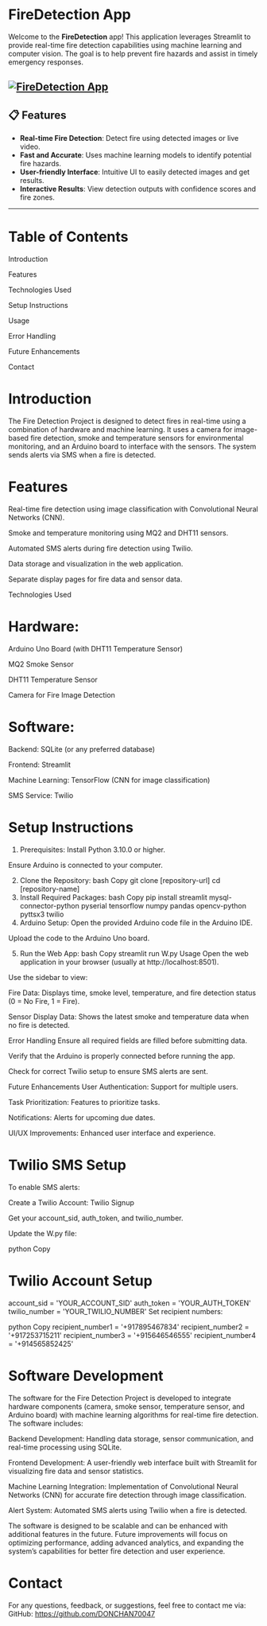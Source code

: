 # FireDetection App

Welcome to the **FireDetection** app! This application leverages Streamlit to provide real-time fire detection capabilities using machine learning and computer vision. The goal is to help prevent fire hazards and assist in timely emergency responses.

<a
href="https://firedetectionby-fqtu6ckaggh5yhkohlqw4m.streamlit.app/" target="_blank">
<img  src="https://streamlit.io/images/brand/streamlit-logo-primary-colormark-lighttext.png" alt="FireDetection App">
</a>
---

## 📋 Features

- **Real-time Fire Detection**: Detect fire using detected images or live video.
- **Fast and Accurate**: Uses machine learning models to identify potential fire hazards.
- **User-friendly Interface**: Intuitive UI to easily detected images and get results.
- **Interactive Results**: View detection outputs with confidence scores and fire zones.

---










# Table of Contents
Introduction

Features

Technologies Used

Setup Instructions

Usage

Error Handling

Future Enhancements

Contact

# Introduction
The Fire Detection Project is designed to detect fires in real-time using a combination of hardware and machine learning. It uses a camera for image-based fire detection, smoke and temperature sensors for environmental monitoring, and an Arduino board to interface with the sensors. The system sends alerts via SMS when a fire is detected.

# Features
Real-time fire detection using image classification with Convolutional Neural Networks (CNN).

Smoke and temperature monitoring using MQ2 and DHT11 sensors.

Automated SMS alerts during fire detection using Twilio.

Data storage and visualization in the web application.

Separate display pages for fire data and sensor data.

Technologies Used
# Hardware:

Arduino Uno Board (with DHT11 Temperature Sensor)

MQ2 Smoke Sensor

DHT11 Temperature Sensor

Camera for Fire Image Detection

# Software:

Backend: SQLite (or any preferred database)

Frontend: Streamlit

Machine Learning: TensorFlow (CNN for image classification)

SMS Service: Twilio

# Setup Instructions
1. Prerequisites:
Install Python 3.10.0 or higher.

Ensure Arduino is connected to your computer.

2. Clone the Repository:
bash
Copy
git clone [repository-url]
cd [repository-name]
3. Install Required Packages:
bash
Copy
pip install streamlit mysql-connector-python pyserial tensorflow numpy pandas opencv-python pyttsx3 twilio
4. Arduino Setup:
Open the provided Arduino code file in the Arduino IDE.

Upload the code to the Arduino Uno board.

5. Run the Web App:
bash
Copy
streamlit run W.py
Usage
Open the web application in your browser (usually at http://localhost:8501).

Use the sidebar to view:

Fire Data: Displays time, smoke level, temperature, and fire detection status (0 = No Fire, 1 = Fire).

Sensor Display Data: Shows the latest smoke and temperature data when no fire is detected.

Error Handling
Ensure all required fields are filled before submitting data.

Verify that the Arduino is properly connected before running the app.

Check for correct Twilio setup to ensure SMS alerts are sent.

Future Enhancements
User Authentication: Support for multiple users.

Task Prioritization: Features to prioritize tasks.

Notifications: Alerts for upcoming due dates.

UI/UX Improvements: Enhanced user interface and experience.

# Twilio SMS Setup
To enable SMS alerts:

Create a Twilio Account: Twilio Signup

Get your account_sid, auth_token, and twilio_number.

Update the W.py file:

python
Copy
# Twilio Account Setup
account_sid = 'YOUR_ACCOUNT_SID'
auth_token = 'YOUR_AUTH_TOKEN'
twilio_number = 'YOUR_TWILIO_NUMBER'
Set recipient numbers:

python
Copy
recipient_number1 = '+917895467834'
recipient_number2 = '+917253715211'
recipient_number3 = '+915646546555'
recipient_number4 = '+914565852425'


# Software Development
The software for the Fire Detection Project is developed to integrate hardware components (camera, smoke sensor, temperature sensor, and Arduino board) with machine learning algorithms for real-time fire detection. The software includes:

Backend Development: Handling data storage, sensor communication, and real-time processing using SQLite.

Frontend Development: A user-friendly web interface built with Streamlit for visualizing fire data and sensor statistics.

Machine Learning Integration: Implementation of Convolutional Neural Networks (CNN) for accurate fire detection through image classification.

Alert System: Automated SMS alerts using Twilio when a fire is detected.

The software is designed to be scalable and can be enhanced with additional features in the future. Future improvements will focus on optimizing performance, adding advanced analytics, and expanding the system’s capabilities for better fire detection and user experience.


# Contact
For any questions, feedback, or suggestions, feel free to contact me via:
GitHub: https://github.com/DONCHAN70047

